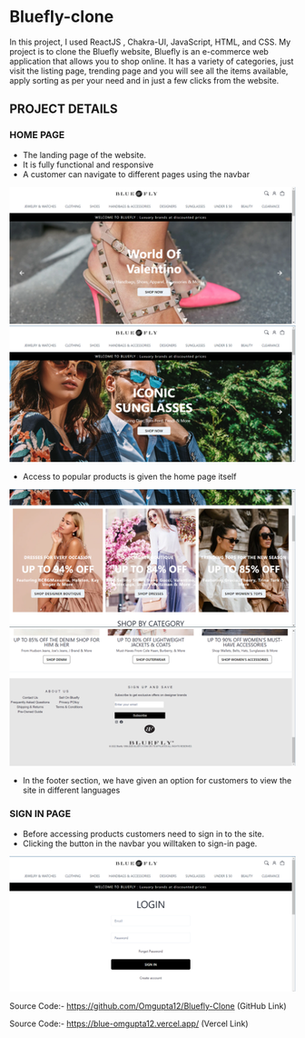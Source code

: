 # Bluefly-clone

In this project, I used ReactJS , Chakra-UI, JavaScript, HTML, and CSS. My project is to clone the Bluefly website, Bluefly is an e-commerce web application that allows you to shop online. It has a variety of categories, just visit the listing page, trending page and you will see all the items available, apply sorting as per your need and in just a few clicks from the website.


##  PROJECT DETAILS

### HOME PAGE

* The landing page of the website.
* It is fully functional and responsive
* A customer can navigate to different pages using the navbar


<img src="https://github.com/Omgupta12/Bluefly-Clone/blob/main/Images/Screenshot%20(6148).png" style="max-width: 100%; display: inline-block;" data-target="animated-image.originalImage">
<img src="https://github.com/Omgupta12/Bluefly-Clone/blob/main/Images/Screenshot%20(6149).png" style="max-width: 100%; display: inline-block;" data-target="animated-image.originalImage">


* Access to popular products is given the home page itself

<img src="https://github.com/Omgupta12/Bluefly-Clone/blob/main/Images/Screenshot%20(6150).png" style="max-width: 100%; display: inline-block;" data-target="animated-image.originalImage">
<img src="https://github.com/Omgupta12/Bluefly-Clone/blob/main/Images/Screenshot%20(6152).png" style="max-width: 100%; display: inline-block;" data-target="animated-image.originalImage">



* In the footer section, we have given an option for customers to view the site in different languages



### SIGN IN PAGE
* Before accessing products customers need to sign in to the site.
* Clicking the button in the navbar you willtaken to sign-in page.
<img src="https://github.com/Omgupta12/Bluefly-Clone/blob/main/Images/Screenshot%20(6163).png" style="max-width: 100%; display: inline-block;" data-target="animated-image.originalImage">




Source Code:- https://github.com/Omgupta12/Bluefly-Clone
(GitHub Link)

Source Code:- https://blue-omgupta12.vercel.app/
(Vercel Link)



